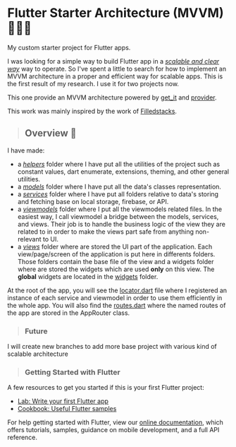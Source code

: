 # Flutter Starter Architecture (MVVM) 👷🔧🔩

My custom starter project for Flutter apps.

I was looking for a simple way to build Flutter app in a [*scalable and clear way*](https://www.businessofapps.com/insights/why-app-scalability-is-important-and-why-you-should-be-prepared-for-it-from-start/#:~:text=Scalability%20is%20the%20function%20of,features%20will%20cause%20a%20gridlock.)   way to operate. So I've spent a little to search for how to implement an MVVM architecture in a proper and efficient way for scalable apps. This is the first result of my research. I use it for two projects now.

This one provide an MVVM architecture powered by [get_it](https://pub.dev/packages/get_it) and [provider](https://pub.dev/packages/providers).

This work was mainly inspired by the work of [Filledstacks](https://github.com/FilledStacks/flutter-tutorials).

> ## Overview 👀

I have made:

- a [_helpers_](lib/helpers) folder where I have put all the utilities of the project such as constant values, dart enumerate, extensions, theming, and other general utilities.
- a [_models_](lib/models) folder where I have put all the data's classes representation.
- a [_services_](lib/services) folder where I have put all folders relative to data's storing and fetching base on local storage, firebase, or API.
- a [_viewmodels_](lib/viewmodels) folder where I put all the viewmodels related files. In the easiest way, I call viewmodel a bridge between the models, services, and views. Their job is to handle the business logic of the view they are related to in order to make the views part safe from anything non-relevant to UI.
- a [_views_](lib/views) folder where are stored the UI part of the application. Each view/page/screen of the application is put here in differents folders. Those folders contain the base file of the view and a widgets folder where are stored the widgets which are used **only** on this view. The **global** widgets are located in the [widgets](lib/views/widgets) folder.

At the root of the app, you will see the [locator.dart](lib/locator.dart) file where I registered an instance of each service and viewmodel in order to use them efficiently in the whole app. You will also find the [routes.dart](lib/routes.dart) where the named routes of the app are stored in the AppRouter class.
  
> ### Future

I will create new branches to add more base project with various kind of scalable architecture

> ### Getting Started with Flutter

A few resources to get you started if this is your first Flutter project:

- [Lab: Write your first Flutter app](https://flutter.dev/docs/get-started/codelab)
- [Cookbook: Useful Flutter samples](https://flutter.dev/docs/cookbook)

For help getting started with Flutter, view our
[online documentation](https://flutter.dev/docs), which offers tutorials,
samples, guidance on mobile development, and a full API reference.

